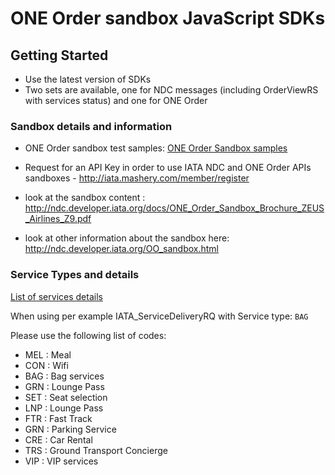 # ONE Order sandbox JavaScript SDKs


## Getting Started
- Use the latest version of SDKs
- Two sets are available, one for NDC messages (including OrderViewRS with services status) and one for ONE Order

### Sandbox details and information

- ONE Order sandbox test samples: [ONE Order Sandbox samples](../IATA%20Sandbox%20Samples)

- Request for an API Key in order to use IATA NDC and ONE Order APIs sandboxes - http://iata.mashery.com/member/register
- look at the sandbox content : http://ndc.developer.iata.org/docs/ONE_Order_Sandbox_Brochure_ZEUS_Airlines_Z9.pdf
- look at other information about the sandbox here: http://ndc.developer.iata.org/OO_sandbox.html

### Service Types and details
[List of services details](./ZeusServicesAug2017.xlsx)

When using per example IATA_ServiceDeliveryRQ with Service type:
<ServiceType>
			<Code>BAG</Code>
</ServiceType>


Please use the following list of codes:
- MEL : Meal
- CON : Wifi
- BAG : Bag services
- GRN : Lounge Pass
- SET : Seat selection
- LNP : Lounge Pass
- FTR : Fast Track
- GRN : Parking Service
- CRE : Car Rental
- TRS : Ground Transport Concierge
- VIP : VIP services

